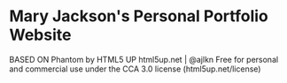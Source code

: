 # Mary Jackson's Personal Portfolio Website



BASED ON Phantom by HTML5 UP
html5up.net | @ajlkn
Free for personal and commercial use under the CCA 3.0 license (html5up.net/license)
